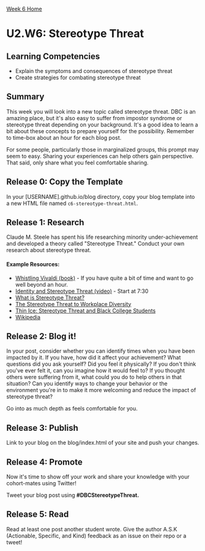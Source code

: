 [Week 6 Home](./)

# U2.W6: Stereotype Threat

## Learning Competencies
- Explain the symptoms and consequences of stereotype threat
- Create strategies for combating stereotype threat

## Summary
This week you will look into a new topic called stereotype threat. DBC is an amazing place, but it's also easy
to suffer from impostor syndrome or stereotype threat depending on your background. It's a good idea to learn a bit about these concepts to prepare yourself for the possibility. Remember to time-box about an hour for each blog post.

For some people, particularly those in marginalized groups, this prompt may seem to easy. Sharing your experiences can help others gain perspective. That said, only share what you feel comfortable sharing.

## Release 0: Copy the Template

In your [USERNAME].github.io/blog directory, copy your blog template into a new HTML file named `c6-stereotype-threat.html`.

## Release 1: Research

Claude M. Steele has spent his life researching minority under-achievement and developed a theory called "Stereotype Threat." Conduct your own research about stereotype threat.

#### Example Resources:
- [Whistling Vivaldi (book)](http://www.amazon.com/Whistling-Vivaldi-Stereotypes-Affect-Issues/dp/0393339726) - If you have quite a bit of time and want to go well beyond an hour.
- [Identity and Stereotype Threat (video)](https://www.youtube.com/watch?v=q1fzIuuXlkk) - Start at 7:30
- [What is Stereotype Threat?](http://www.reducingstereotypethreat.org/definition.html)
- [The Stereotype Threat to Workplace Diversity](http://www.diversityinc.com/diversity-events/the-stereotype-threat-dr-claude-steele-mesmerizes-audience-video/)
- [Thin Ice: Stereotype Threat and Black College Students](http://www.theatlantic.com/magazine/archive/1999/08/thin-ice-stereotype-threat-and-black-college-students/304663/)
- [Wikipedia](http://en.wikipedia.org/wiki/Stereotype_threat)

## Release 2: Blog it!

In your post, consider whether you can identify times when you have been impacted by it. If you have, how did it affect your achievement? What questions did you ask yourself? Did you feel it physically? If you don't think you've ever felt it, can you imagine how it would feel to? If you thought others were suffering from it, what could you do to help others in that situation? Can you identify ways to change your behavior or the environment you're in to make it more welcoming and reduce the impact of stereotype threat?

Go into as much depth as feels comfortable for you.

## Release 3: Publish
Link to your blog on the blog/index.html of your site and push your changes.

## Release 4: Promote
Now it's time to show off your work and share your knowledge with your cohort-mates using Twitter!

Tweet your blog post using **#DBCStereotypeThreat.**

## Release 5: Read
Read at least one post another student wrote. Give the author A.S.K (Actionable, Specific, and Kind) feedback as an issue on their repo or a tweet!
